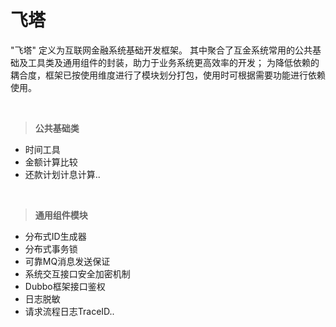 # 飞塔 #


"飞塔" 定义为互联网金融系统基础开发框架。
其中聚合了互金系统常用的公共基础及工具类及通用组件的封装，助力于业务系统更高效率的开发；
为降低依赖的耦合度，框架已按使用维度进行了模块划分打包，使用时可根据需要功能进行依赖使用。

</br>



> **公共基础类** 
*  时间工具
*  金额计算比较
*  还款计划计息计算..

</br>

> **通用组件模块**
*  分布式ID生成器
*  分布式事务锁
*  可靠MQ消息发送保证
*  系统交互接口安全加密机制
*  Dubbo框架接口鉴权
*  日志脱敏
*  请求流程日志TraceID..